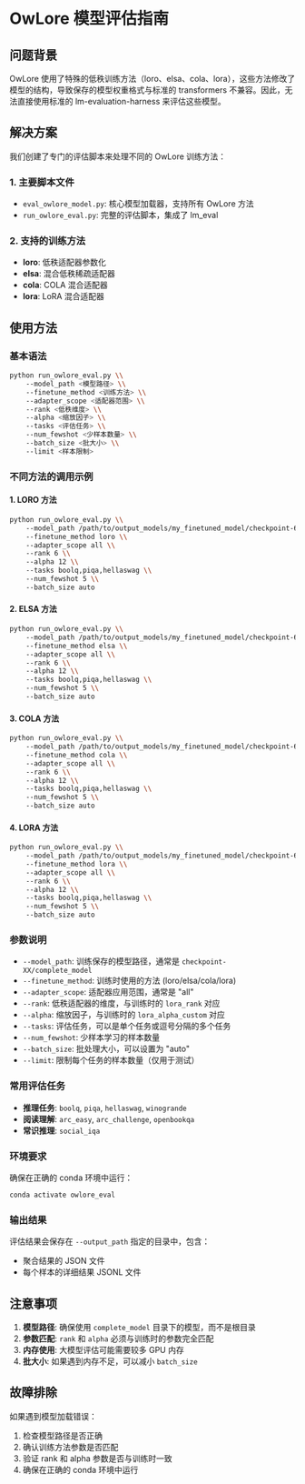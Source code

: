 # OwLore 模型评估指南

## 问题背景

OwLore 使用了特殊的低秩训练方法（loro、elsa、cola、lora），这些方法修改了模型的结构，导致保存的模型权重格式与标准的 transformers 不兼容。因此，无法直接使用标准的 lm-evaluation-harness 来评估这些模型。

## 解决方案

我们创建了专门的评估脚本来处理不同的 OwLore 训练方法：

### 1. 主要脚本文件

- `eval_owlore_model.py`: 核心模型加载器，支持所有 OwLore 方法
- `run_owlore_eval.py`: 完整的评估脚本，集成了 lm_eval

### 2. 支持的训练方法

- **loro**: 低秩适配器参数化
- **elsa**: 混合低秩稀疏适配器
- **cola**: COLA 混合适配器
- **lora**: LoRA 混合适配器

## 使用方法

### 基本语法

```bash
python run_owlore_eval.py \\
    --model_path <模型路径> \\
    --finetune_method <训练方法> \\
    --adapter_scope <适配器范围> \\
    --rank <低秩维度> \\
    --alpha <缩放因子> \\
    --tasks <评估任务> \\
    --num_fewshot <少样本数量> \\
    --batch_size <批大小> \\
    --limit <样本限制>
```

### 不同方法的调用示例

#### 1. LORO 方法
```bash
python run_owlore_eval.py \\
    --model_path /path/to/output_models/my_finetuned_model/checkpoint-60/complete_model \\
    --finetune_method loro \\
    --adapter_scope all \\
    --rank 6 \\
    --alpha 12 \\
    --tasks boolq,piqa,hellaswag \\
    --num_fewshot 5 \\
    --batch_size auto
```

#### 2. ELSA 方法
```bash
python run_owlore_eval.py \\
    --model_path /path/to/output_models/my_finetuned_model/checkpoint-60/complete_model \\
    --finetune_method elsa \\
    --adapter_scope all \\
    --rank 6 \\
    --alpha 12 \\
    --tasks boolq,piqa,hellaswag \\
    --num_fewshot 5 \\
    --batch_size auto
```

#### 3. COLA 方法
```bash
python run_owlore_eval.py \\
    --model_path /path/to/output_models/my_finetuned_model/checkpoint-60/complete_model \\
    --finetune_method cola \\
    --adapter_scope all \\
    --rank 6 \\
    --alpha 12 \\
    --tasks boolq,piqa,hellaswag \\
    --num_fewshot 5 \\
    --batch_size auto
```

#### 4. LORA 方法
```bash
python run_owlore_eval.py \\
    --model_path /path/to/output_models/my_finetuned_model/checkpoint-60/complete_model \\
    --finetune_method lora \\
    --adapter_scope all \\
    --rank 6 \\
    --alpha 12 \\
    --tasks boolq,piqa,hellaswag \\
    --num_fewshot 5 \\
    --batch_size auto
```

### 参数说明

- `--model_path`: 训练保存的模型路径，通常是 `checkpoint-XX/complete_model`
- `--finetune_method`: 训练时使用的方法 (loro/elsa/cola/lora)
- `--adapter_scope`: 适配器应用范围，通常是 "all"
- `--rank`: 低秩适配器的维度，与训练时的 `lora_rank` 对应
- `--alpha`: 缩放因子，与训练时的 `lora_alpha_custom` 对应
- `--tasks`: 评估任务，可以是单个任务或逗号分隔的多个任务
- `--num_fewshot`: 少样本学习的样本数量
- `--batch_size`: 批处理大小，可以设置为 "auto"
- `--limit`: 限制每个任务的样本数量（仅用于测试）

### 常用评估任务

- **推理任务**: `boolq`, `piqa`, `hellaswag`, `winogrande`
- **阅读理解**: `arc_easy`, `arc_challenge`, `openbookqa`
- **常识推理**: `social_iqa`

### 环境要求

确保在正确的 conda 环境中运行：
```bash
conda activate owlore_eval
```

### 输出结果

评估结果会保存在 `--output_path` 指定的目录中，包含：
- 聚合结果的 JSON 文件
- 每个样本的详细结果 JSONL 文件

## 注意事项

1. **模型路径**: 确保使用 `complete_model` 目录下的模型，而不是根目录
2. **参数匹配**: `rank` 和 `alpha` 必须与训练时的参数完全匹配
3. **内存使用**: 大模型评估可能需要较多 GPU 内存
4. **批大小**: 如果遇到内存不足，可以减小 `batch_size`

## 故障排除

如果遇到模型加载错误：
1. 检查模型路径是否正确
2. 确认训练方法参数是否匹配
3. 验证 rank 和 alpha 参数是否与训练时一致
4. 确保在正确的 conda 环境中运行